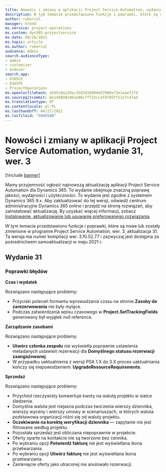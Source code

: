 ```yaml
---
title: Nowości i zmiany w aplikacji Project Service Automation, wydanie 31, wer. 3
description: W tym temacie przedstawiono funkcje i poprawki, które są dostepne w programie Project Service Automation, aktualizacja 31, wer. 3.
author: ruhercul
manager: kfend
ms.service: project-operations
ms.custom: dyn365-projectservice
ms.date: 04/26/2021
ms.topic: article
ms.author: ruhercul
audience: Admin
search.audienceType:
- admin
- customizer
- enduser
search.app:
- D365CE
- D365PS
- ProjectOperations
ms.openlocfilehash: a595c0a129ac35d3416984e57908e73e1eaef2fd
ms.sourcegitcommit: 6e1498502461e86cff722ccaf8795ff11c7c47ad
ms.translationtype: HT
ms.contentlocale: pl-PL
ms.lasthandoff: 04/27/2021
ms.locfileid: "5945548"
---
```

# <a name="whats-new-or-changed-in-project-service-automation-update-release-31-v3"></a>Nowości i zmiany w aplikacji Project Service Automation, wydanie 31, wer. 3

[!include [banner](../includes/psa-now-project-operations.md)]

Mamy przyjemność ogłosić najnowszą aktualizację aplikacji Project Service Automation dla Dynamics 365. To wydanie obejmuje znaczną poprawę jakości, wydajności i użyteczności. To wydanie jest zgodne z systemem Dynamics 365 9.x. Aby zaktualizować do tej wersji, odwiedź centrum administracyjne Dynamics 365 online i przejdź na stronę rozwiązań, aby zainstalować aktualizację. By uzyskać więcej informacji, zobacz [Instalowanie, aktualizowanie lub usuwanie preferowanego rozwiązania](/power-platform/admin/install-remove-preferred-solution).

W tym temacie przedstawiono funkcje i poprawki, które są nowe lub zostały zmienione w programie Project Service Automation, wer. 3, aktualizacja 31. Ta wersja ma numer kompilacji wer. 3.10.52.77 i zazwyczaj jest dostępna za pośrednictwem samoaktualizacji w maju 2021 r.

## <a name="update-release-31"></a>Wydanie 31

### <a name="bug-fixes"></a>Poprawki błędów

**Czas i wydatek**

Rozwiązano następujące problemy:

- Przyciski poleceń formantu wprowadzania czasu na stronie **Zasoby do zarezerwowania** nie były mylące.
- Podczas zatwierdzania wpisu czasowego w **Project.SetTrackingFields** generowany był wyjątek null reference.

**Zarządzanie zasobami**

Rozwiązano następujące problemy:

- **Utwórz członka zespołu** nie wyświetla poprawnie ustawienia metadanych ustawień rezerwacji dla **Domyślnego statusu rezerwacji zaangażowanej**.
- W przypadku uaktualnienia z wersji PSA 1.X do 3.X proces uaktualniania kończy się niepowodzeniem: **UpgradeResourceRequirements**.


**Sprzedaż**

Rozwiązano następujące problemy:

- Przychód rzeczywisty konwertuje kwoty na walutę projektu w siatce śledzenia.
- Domyślna waluta jest niejasna podczas tworzenia wierszy dziennika, wierszy wyceny i wierszy umowy w scenariuszach, w których waluta podstawowa organizacji różni się od waluty projektu.
- **Oczekiwanie na korektę weryfikacji dziennika** — zapytanie nie jest filtrowane według projektu.
- Pozostała sprzedaż jest obliczana niepoprawnie w projekcie.
- Oferty oparte na kontakcie nie są tworzone bez cennika.
- Po wybraniu opcji **Potwierdź fakturę** nie jest wyświetlana ikona przetwarzania.
- Po wybraniu opcji **Utwórz fakturę** nie jest wyświetlana ikona przetwarzania.
- Zamknięcie oferty jako utraconej nie anulowało rezerwacji.







